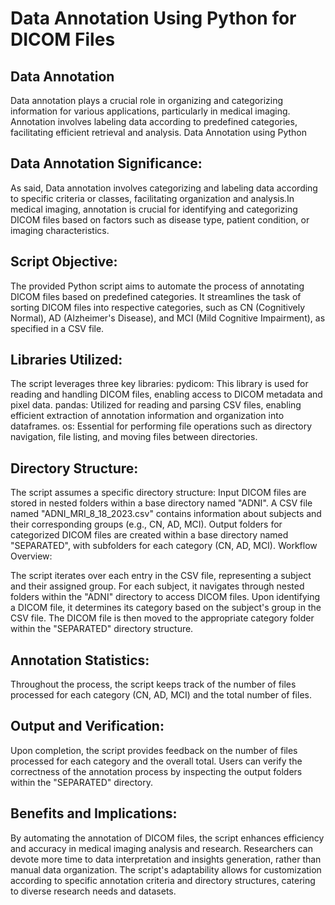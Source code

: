 # Data Annotation Using Python for DICOM Files

## Data Annotation
Data annotation plays a crucial role in organizing and categorizing information for various applications, particularly in medical imaging. Annotation involves labeling data according to predefined categories, facilitating efficient retrieval and analysis.
Data Annotation using Python 

## Data Annotation Significance:
As said, Data annotation involves categorizing and labeling data according to specific criteria or classes, facilitating organization and analysis.In medical imaging, annotation is crucial for identifying and categorizing DICOM files based on factors such as disease type, patient condition, or imaging characteristics.

## Script Objective:

The provided Python script aims to automate the process of annotating DICOM files based on predefined categories.
It streamlines the task of sorting DICOM files into respective categories, such as CN (Cognitively Normal), AD (Alzheimer's Disease), and MCI (Mild Cognitive Impairment), as specified in a CSV file.

## Libraries Utilized:

The script leverages three key libraries:
pydicom: This library is used for reading and handling DICOM files, enabling access to DICOM metadata and pixel data.
pandas: Utilized for reading and parsing CSV files, enabling efficient extraction of annotation information and organization into dataframes.
os: Essential for performing file operations such as directory navigation, file listing, and moving files between directories.

## Directory Structure:

The script assumes a specific directory structure:
Input DICOM files are stored in nested folders within a base directory named "ADNI".
A CSV file named "ADNI_MRI_8_18_2023.csv" contains information about subjects and their corresponding groups (e.g., CN, AD, MCI).
Output folders for categorized DICOM files are created within a base directory named "SEPARATED", with subfolders for each category (CN, AD, MCI).
Workflow Overview:

The script iterates over each entry in the CSV file, representing a subject and their assigned group.
For each subject, it navigates through nested folders within the "ADNI" directory to access DICOM files.
Upon identifying a DICOM file, it determines its category based on the subject's group in the CSV file.
The DICOM file is then moved to the appropriate category folder within the "SEPARATED" directory structure.

## Annotation Statistics:

Throughout the process, the script keeps track of the number of files processed for each category (CN, AD, MCI) and the total number of files.

## Output and Verification:

Upon completion, the script provides feedback on the number of files processed for each category and the overall total.
Users can verify the correctness of the annotation process by inspecting the output folders within the "SEPARATED" directory.

## Benefits and Implications:

By automating the annotation of DICOM files, the script enhances efficiency and accuracy in medical imaging analysis and research.
Researchers can devote more time to data interpretation and insights generation, rather than manual data organization.
The script's adaptability allows for customization according to specific annotation criteria and directory structures, catering to diverse research needs and datasets.






